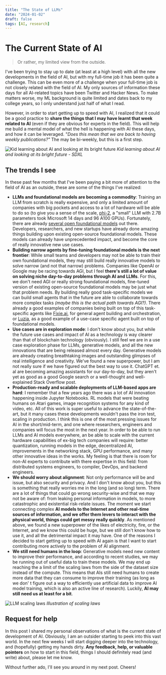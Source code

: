 ```yaml
---
title: "The State of LLMs"
date: "2024-01-02"
draft: false
tags: [AI, research]
---
```


# The Current State of AI
> Or rather, my limited view from the outside.

I've been trying to stay up to date (at least at a high level) with all the new developments in the field of AI, but with my full-time job it has been quite a challenge. This can be even more of a challenge when your full-time job is not closely related with the field of AI. My only sources of information these days for all AI-related topics have been Twitter and Hacker News. To make matters worse, my ML background is quite limited and dates back to my college years, so I only understand just half of what I read.

However, in order to start getting up to speed with AI, I realized that it could be a good practice to **share the things that I may have learnt that week related to AI** (even if they are obvious for experts in the field). This will help me build a mental model of what the hell is happening with AI these days, and how it can be leveraged. "_Does this mean that we are back to having weekly publications?"_ The may be bi-weekly, but this is a first step.

![Kid learning about AI and looking at its bright future](../images/kid-ai.jpeg)
*Kid learning about AI and looking at its bright future - SDXL*

## The trends I see
In these past few months that I've been paying a bit more of attention to the field of AI as an outside, these are some of the things I've realized:
- __LLMs and foundational models are becoming a commodity__: Training an LLM from scratch is really expensive, and only a limited amount of companies with big pockets and access to a lot of hardware will be able to do so (to give you a sense of the scale, [phi-2](https://www.microsoft.com/en-us/research/blog/phi-2-the-surprising-power-of-small-language-models/), a "small" LLM with 2.7B parameters took Microsoft 14 days and 96 A100 GPUs). Fortunately, there are already [several open foundational models](https://github.com/eugeneyan/open-llms) out there. Developers, researchers, and new startups have already done amazing things building upon existing open-source foundational models. These models can already have unprecedented impact, and become the core of really innovative new use cases.
- __Building narrow agents by fine-tuning foundational models is the next frontier__: While small teams and developers may not be able to train their own foundational models, they may still build really innovative models to solve narrow (and not that narrow) problems. Companies like OpenAI or Google may be racing towards AGI, but I feel **there's still a lot of value on solving niche day-to-day problems through AI and LLMs**. For this, we don't need AGI or really strong foundational models, fine-tuned version of existing open-source foundational models may be just what that problem needs. By building really good task-specific models we can build small agents that in the future are able to collaborate towards more complex tasks _(maybe this is the actual path towards AGI?)_. There already a good examples of companies being built on top of this task-specific agents like [Fixie.ai](https://fixie.ai/), for general agent building and orchestration, or [Luzia](https://www.luzia.com/en/), as a good example of a use-case specific agent built on top of foundational models.
- __Use cases are in exploration mode__: I don't know about you, but while the future use cases and impact of AI as a technology is way clearer than that of blockchain technology (obviously). I still feel we are in a use case exploration phase for LLMs, generative models, and all the new innovations that are being released almost every day. Generative models are already creating breathtaking images and outstanding glimpses of real intelligence and creativity. We've found a new superpower, but I am not really sure if we have figured out the best way to use it. ChatGPT et. al are becoming amazing assistants for our day-to-day, but they aren't yet as good as a good Google search or a well-thought and well-explained Stack Overflow post.
- __Production-ready and scalable deployments of LLM-based apps are hard__: I remember that a few years ago there was a lot of AI innovation happening inside Jupyter Notebooks. RL models that were beating humans on Atari games, image recognition systems for any kind of video, etc. All of this work is super useful to advance the state-of-the-art, but it many cases these developments wouldn't pass the iron test, scaling in production. I think this is one of the most pressing issues for AI in the short/mid-term, and one where researchers, engineers and companies will focus the most in the next year. In order to be able to run LLMs and AI models everywhere, an be able to scale with the current hardware capabilities of ex-big tech companies will require: better quantization, running models in the edge, decentralized AI, improvements in the networking stack, GPU performance, and many other innovative ideas in the works. My feeling is that there is room for non-AI experts to contribute with there expertise in this field: from distributed systems engineers, to compiler, DevOps, and backend engineers.
- __We should worry about alignment__: Not only performance will be and issue, but also security and privacy. And I don't know about you, but this is something that really worries me in the long (and so long) term. There are a lot of things that could go wrong security-wise and that we may not be aware of: from leaking personal information in models, to more catastrophic and existential risk-relate issues. The moment we start connecting complex **AI models to the Internet and other real-time sources of information, and we offer them levers to interact with the physical world, things could get messy really quickly**. As mentioned above, we found a new superpower of the likes of electricity, fire, or the Internet, and we know this could be huge, but we still don't know how to use it, and all the detrimental impact it may have. One of the reasons I decided to start getting up to speed with AI again is that I want to start contributing more actively to the problem of AI alignment.
- __We still need humans in the loop__: Generative models need new content to improve their performance, and according to recent studies, we may be running out of useful data to train these models. We may end up reaching the a limit of the scaling laws from the side of the dataset size instead of the compute. This means that AIs still need humans to create more data that they can consume to improve their training (as long as we don' t figure out a way to efficiently use artificial data to improve AI model training, which is also an active line of research). Luckily, **AI may still need us at least for a bit**.

![LLM scaling laws](../images/scaling-laws.png)
*Illustration of scaling laws*


## Request for help
In this post I shared my personal observations of what is the current state of development of AI. Obviously, I am an outsider starting to peek into this vast world. In the next few weeks I will start digging deeper into the technology, and (hopefully) getting my hands dirty. **Any feedback, help, or valuable pointers** on how to start in this field, things I should definitely read (and write) about, please let me know. 

Without further ado, I'll see you around in my next post. Cheers!
